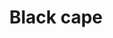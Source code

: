 ---
layout: item
title: Black cape
item-id: 1019
datatable: true
id: 1019
name: "Black cape"
monsters:
  - id: 518
    name: "Highwayman"
    combat_level: 5
    wiki_url: "https://oldschool.runescape.wiki/w/Highwayman"
    drops:
      - quantity: "1"
        noted: false
        rarity: 1
    image: "https://oldschool.runescape.wiki/images/7/7c/Highwayman.png?fa329"
  - id: 519
    name: "Highwayman"
    combat_level: 5
    wiki_url: "https://oldschool.runescape.wiki/w/Highwayman"
    drops:
      - quantity: "1"
        noted: false
        rarity: 1
    image: "https://oldschool.runescape.wiki/images/7/7c/Highwayman.png?fa329"
---
